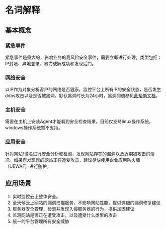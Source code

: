 

# 名词解释

## 基本概念

### 紧急事件

紧急事件是重大的，影响业务的高风险安全事件，需要立即进行处理。类型包括：IP封堵、异地登录、暴力破解成功和发现后门。

### 网络安全

以IP作为对象分析客户的网络是否健康，监控平台上所有IP的安全状态，是否发生ddos攻击以及是否被黑洞。默认黑洞时长为24小时，黑洞阈值参见[此帮助文档](uantiddos/usecurity/datacenter)。

### 主机安全

需要在主机上安装Agent才能看到安全检查结果，目前仅支持linux操作系统。windows操作系统暂不支持。

### 应用安全

针对网站/域名进行安全分析和检测，发现网站存在的漏洞以及近期被攻击的情况。如果您发现您的网站正在遭受攻击，建议尽快使用企业应用防火墙（UEWAF）进行防护。

## 应用场景

1.  实时监控云上整体安全。
2.  全天候云上网站的漏洞扫描服务，不影响网站性能，提供详细的漏洞修复建议
3.  服务器安全管理，检测并发现入侵服务器的行为，提供加固建议
4.  监测网站是否正在遭受攻击，以及遭受什么类型的攻击
5.  统一的平台管理所有安全威胁
